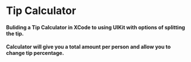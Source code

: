 # Tip Calculator</u>

#### Buliding a Tip Calculator in XCode to using UIKit with options of splitting the tip.

#### Calculator will give you a total amount per person and allow you to change tip percentage.
